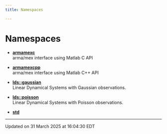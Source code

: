 ```yaml
---
title: Namespaces

---
```


# Namespaces






- **[armamexc](/lds-ctrl-est/docs/api/namespaces/namespacearmamexc/)** <br>arma/mex interface using Matlab C API 



- **[armamexcpp](/lds-ctrl-est/docs/api/namespaces/namespacearmamexcpp/)** <br>arma/mex interface using Matlab C++ API 






- **[lds::gaussian](/lds-ctrl-est/docs/api/namespaces/namespacelds_1_1gaussian/)** <br>Linear Dynamical Systems with Gaussian observations. 



- **[lds::poisson](/lds-ctrl-est/docs/api/namespaces/namespacelds_1_1poisson/)** <br>Linear Dynamical Systems with Poisson observations. 






- **[std](/lds-ctrl-est/docs/api/namespaces/namespacestd/)** 




-------------------------------

Updated on 31 March 2025 at 16:04:30 EDT
